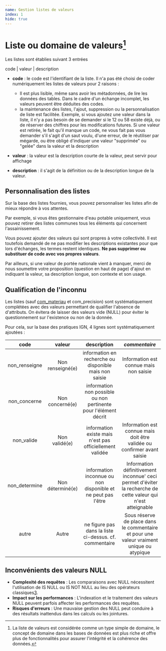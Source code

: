 ```yaml
---
name: Gestion listes de valeurs
index: 1
hide: true
---
```

# Liste ou domaine de valeurs[^1]

Les listes sont établies suivant 3 entrées

code | valeur | description

- **code** : le code est l'identifiant de la liste. Il n'a pas été choisi de coder numériquement les listes de valeurs pour 2 raisons :

  * Il est plus lisible, même sans avoir les métadonnées, de lire les données des tables. Dans le cadre d'un échange incomplet, les valeurs peuvent être déduites des codes.
  * la maintenance des listes, l'ajout, suppression ou la personnalisation de liste est facilitée. Exemple, si vous ajoutez une valeur dans la liste, il n'y a pas besoin de se demander si le 12 ou 58 existe déjà, ou de réserver des chiffres pour les modifications futures.
    Si une valeur est retirée, le fait qu'il manque un code, ne vous fait pas vous demander s'il s'agit d'un saut voulu, d'une erreur, de le réutiliser par mégarde, ou être obligé d'indiquer une valeur "supprimée" ou "gelée" dans la valeur et la description
- **valeur** : la valeur est la description courte de la valeur, peut servir pour affichage
- **description** : il s'agit de la définition ou de la description longue de la valeur.

## Personnalisation des listes

Sur la base des listes fournies, vous pouvez personnaliser les listes afin de mieux répondre à vos attentes.

Par exemple, si vous êtes gestionnaire d'eau potable uniquement, vous pouvez retirer des listes communes tous les éléments qui concernent l'assainissement.

Vous pouvez ajouter des valeurs qui sont propres à votre collectivité. Il est toutefois demandé de ne pas modifier les descriptions existantes pour que lors d'échanges, les termes restent identiques. **Ne pas supprimer ou substituer de code avec vos propres valeurs**.

Par ailleurs, si une valeur de portée nationale vient à manquer, merci de nous soumettre votre proposition (question en haut de page) d'ajout en indiquant la valeur, sa description longue, son contexte et son usage.

## Qualification de l'inconnu

Les listes (sauf [com_materiau](materiau) et com_precision) sont systématiquement complétées avec des valeurs permettant de qualifier l'absence de d'attributs. On évitera de laisser des valeurs vide (NULL) pour éviter le questionnement sur l'existence ou non de la donnée.

Pour cela, sur la base des pratiques IGN, 4 lignes sont systématiquement ajoutées :


|     code     |       valeur       |                             description                             |                                                 _commentaire_                                                 |
| :-------------: | :------------------: | :-------------------------------------------------------------------: | :--------------------------------------------------------------------------------------------------------------: |
| non_renseigne | Non renseigné(e) |       information en recherche ou disponible mais non saisie       |                                     Information est connue mais non saisie                                     |
| non_concerne |  Non concerné(e)  | information non possible ou non pertinente pour l'élément décrit |                                                                                                               |
|  non_valide  |   Non validé(e)   |      information existe mais n'est pas officiellement validée      |                   Information est connue mais doit être validée ou confirmer avant saisie                   |
| non_determine | Non déterminé(e) |    information inconnue ou non disponible et ne peut pas l'être    | Information définitivement inconnue' ceci permet d'éviter la recherche de cette valeur qui n'est atteignable |
|     autre     |       Autre       |       ne figure pas dans la liste ci-dessus. cf. commentaire       |           Sous réserve de place dans le commentaire et pour une valeur vraiment unique ou atypique           |

## Inconvénients des valeurs NULL

* **Complexité des requêtes** : Les comparaisons avec NULL nécessitent l'utilisation de IS NULL ou IS NOT NULL au lieu des opérateurs classiques[3](https://use-the-index-luke.com/fr/sql/la-clause-where/null-dans-la-base-de-donnees-oracle).
* **Impact sur les performances** : L'indexation et le traitement des valeurs NULL peuvent parfois affecter les performances des requêtes.
* **Risques d'erreurs** : Une mauvaise gestion des NULL peut conduire à des résultats inattendus dans les calculs ou les jointures.


[^1]: La liste de valeurs est considérée comme un type simple de domaine, le concept de domaine dans les bases de données est plus riche et offre plus de fonctionnalités pour assurer l'intégrité et la cohérence des données.
